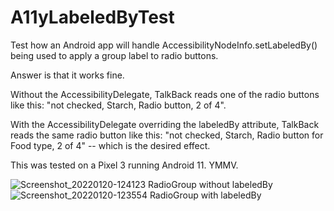 # A11yLabeledByTest

Test how an Android app will handle AccessibilityNodeInfo.setLabeledBy() being used to apply a group label to radio buttons.

Answer is that it works fine. 

Without the AccessibilityDelegate, TalkBack reads one of the radio buttons like this: "not checked, Starch, Radio button, 2 of 4". 

With the AccessibilityDelegate overriding the labeledBy attribute, TalkBack reads the same radio button like this: "not checked, Starch, Radio button for Food type, 2 of 4" -- which is the desired effect.

This was tested on a Pixel 3 running Android 11. YMMV.

![Screenshot_20220120-124123 RadioGroup without labeledBy](https://user-images.githubusercontent.com/85311885/150399669-6a38ac42-a8f5-4e4e-8f95-e3345014c6a7.png)
![Screenshot_20220120-123554 RadioGroup with labeledBy](https://user-images.githubusercontent.com/85311885/150399687-db75fb2a-75f6-477b-a270-47c6fa73e737.png)
